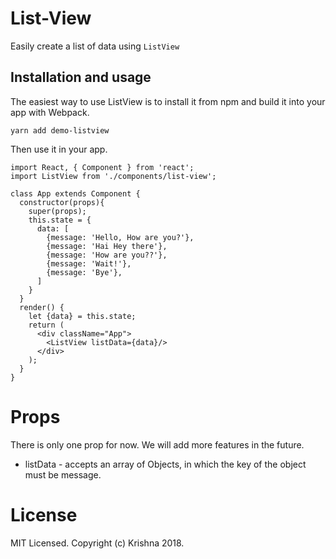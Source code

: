 # List-View

Easily create a list of data using `ListView`

## Installation and usage

The easiest way to use ListView is to install it from npm and build it into your app with Webpack.

```
yarn add demo-listview
```

Then use it in your app.

```
import React, { Component } from 'react';
import ListView from './components/list-view';

class App extends Component {
  constructor(props){
    super(props);
    this.state = {
      data: [
        {message: 'Hello, How are you?'},
        {message: 'Hai Hey there'},
        {message: 'How are you??'},
        {message: 'Wait!'},
        {message: 'Bye'},
      ]
    }
  }
  render() {
    let {data} = this.state;
    return (
      <div className="App">
        <ListView listData={data}/>
      </div>
    );
  }
}
```

# Props

There is only one prop for now. We will add more features in the future.

* listData - accepts an array of Objects, in which the key of the object              must be message.

# License

MIT Licensed. Copyright (c) Krishna 2018.